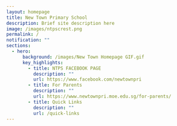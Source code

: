 ```yaml
---
layout: homepage
title: New Town Primary School
description: Brief site description here
image: /images/ntpscrest.png
permalink: /
notification: ""
sections:
  - hero:
      background: /images/New Town Homepage GIF.gif
      key_highlights:
        - title: NTPS FACEBOOK PAGE
          description: ""
          url: https://www.facebook.com/newtownpri
        - title: For Parents
          description: ""
          url: https://www.newtownpri.moe.edu.sg/for-parents/
        - title: Quick Links
          description: ""
          url: /quick-links
---
```

